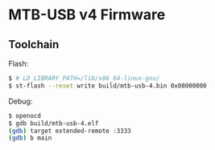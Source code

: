 # MTB-USB v4 Firmware

## Toolchain

Flash:

```bash
$ # LD_LIBRARY_PATH=/lib/x86_64-linux-gnu/
$ st-flash --reset write build/mtb-usb-4.bin 0x08000000
```

Debug:

```bash
$ openocd
$ gdb build/mtb-usb-4.elf
(gdb) target extended-remote :3333
(gdb) b main
```
